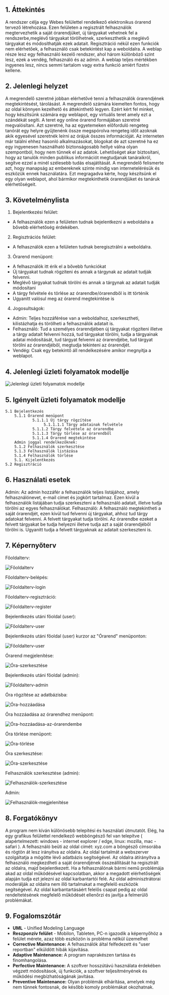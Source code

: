 ## 1. Áttekintés
A rendszer célja egy Webes felülettel rendelkező elektronikus órarend tervező létrehozása. Ezen felületen a regisztrált felhasználók megtervezhetik a saját órarendjüket, új tárgyakat vehetnek fel a rendszerbe,meglévő tárgyakat törölhetnek, szerkeszthetik a meglévő tárgyakat és módosíthatják ezek adatait. Regisztráció nékül ezen funkciók nem elérhetőek, a felhasználó csak betekintést kap a weboldalra. A weblap része lesz egy felhasználó kezelő rendszer, ahol három különböző szint lesz, ezek a vendég, felhasználó és az admin. A weblap teljes mértékben ingyenes lesz, nincs semmi tartalom vagy extra funkció amiért fizetni kellene. 

## 2. Jelenlegi helyzet

A megrendelő szeretné jobban elérhetővé tenni a felhasználók órarendjének megtekintésést, tárolásást.
A megrendelő számára kiemelten fontos, hogy az oldal könnyen kezelhető és áttekinthető legyen. Ezért kért fel minket, hogy készítsünk számára egy weblapot, egy virtuális teret amely ezt a szándékát segíti.
A teret egy online órarend formájában szeretné megvalósítani.
Azt szeretné, ha az egyetemeken előforduló rengeteg tanórát egy helyre gyűjtenénk össze megspórolva rengeteg időt azoknak akik egyesével szeretnék leírni az órájuk összes információját.
Az interneten már találni ehhez hasonló alkalmazásokat, blogokat de azt szeretné ha ez egy ingyenesen használható biztonságosabb hellyé válna olyan szempontból, hogy nem tűnnek el az adatok.
Lehetőséget akar biztosítani, hogy az tanulók minden publikus információt megtudjanak tanáraikról, segítve ezzel a minél szélesebb tudás elsajátítását. A megrendelő felismerte azt, hogy manapság az embereknek szinte mindig van internetelérésük és eszközük ennek használatára.
Ezt megragadva kérte, hogy készítsünk el egy olyan weblapot, ahol bármikor megtekinthetik órarendjüket és tanáruk elérhetőségeit.

## 3. Követelménylista

1. Bejelentkezési felület:
 * A felhasználók ezen a felületen tudnak bejelentkezni a weboldalra a bővebb elérhetőség érdekében.
2. Regisztrációs felület:
 * A felhasználók ezen a felületen tudnak beregisztrálni a weboldalra.
3. Órarend menüpont:
 * A felhasználók itt érik el a bővebb funkciókat
 * Új tárgyakat tudnak rögzíteni és annak a tárgynak az adatait tudják felvenni.
 * Meglévő tárgyakat tudnak törölni és annak a tárgynak az adatait tudják módosítani
 * A tárgy felvétele és törlése az órarendbe/órarendből is itt történik
 * Ugyanitt valósul meg az órarend megtekintése is
4. Jogosultságok:
 * Admin: Teljes hozzáférése van a weboldalhoz, szerkesztheti, kilistázhatja és törölheti a felhasználók adatait is.
 * Felhasználó: Tud a személyes órarendjében új tárgyakat rögzíteni illetve a tárgy adatait felvenni hozzá, tud tárgyakat törölni, tudja a tárgyainak adatai módosítását, tud tárgyat felvenni az órarendjébe, tud tárgyat törölni az órarendjéből, megtudja tekinteni az órarendjét.
 * Vendég: Csak egy betekintő áll rendelkezésére amikor megnyitja a weblapot.

## 4. Jelenlegi üzleti folyamatok modellje

![Jelenlegi üzleti folyamatok modellje](../Doc/Pictures/functional_specifications_4.png)

## 5. Igényelt üzleti folyamatok modellje
    5.1 Bejelentkezés
        5.1.1 Órarend menüpont 
                5.1.1.1 Új tárgy rögzítése
                     5.1.1.1.1 Tárgy adatainak felvétele
                5.1.1.2 Tárgy felvétele az órarendbe
                5.1.1.3 Tárgy törlése az órarendből
                5.1.1.4 Órarend megtekintése
        Admin joggal rendelkezőknek:
        5.1.2 Felhasználók szerkesztése
        5.1.3 Felhasználók listázása
        5.1.4 Felhasználók törlése
        5.1. Kijelentkezés
    5.2 Regisztráció

## 6. Használati esetek

Admin: 
Az admin hozzáfér a felhasználók teljes listájához, amely felhasználónevet, e-mail címet és jogkört tartalmaz. Ezen kívül a felhasználók listájában tudja szerkeszteni a felhasználó adatait, illetve tudja törölni az egyes felhasználókat.
Felhasználó: 
A felhasználó megtekintheti a saját órarendjét, ezen kívül tud felvenni új tárgyakat, ahhoz tud tárgy adatokat felvenni. A felvett tárgyakat tudja törölni. Az órarendbe ezeket a felvett tárgyakat be tudja helyezni illetve tudja azt a saját órarendjéből törölni is. Ugyanitt tudja a felvett tárgyaknak az adatait szerkeszteni is. 

## 7. Képernyőterv
 
 Főoldalterv:
 
 ![Főoldalterv](../Doc/Pictures/home_page.png)

  Főoldalterv-belépés:
 
 ![Főoldalterv-login](../Doc/Pictures/login.png)

  Főoldalterv-regisztráció:
 
 ![Főoldalterv-register](../Doc/Pictures/register.png)
 
 Bejelentkezés utáni főoldal (user):
 
 ![Főoldalterv-user](../Doc/Pictures/home_page_logged.png)

  Bejelentkezés utáni főoldal (user) kurzor az "Órarend" menüponton:
 
 ![Főoldalterv-user](../Doc/Pictures/home_page_logged_cursor.png)
 
   Órarend megjelenítése:
 
 ![Óra-szerkesztése](../Doc/Pictures/timetable.png)

 Bejelentkezés utáni főoldal (admin):
 
 ![Főoldalterv-admin](../Doc/Pictures/home_page_logged_admin.png)
 
 Óra rögzítése az adatbázisba:
 
 ![Óra-hozzáadása](../Doc/Pictures/add_class_page.png)

 Óra hozzáadása az órarendhez menüpont:
 
 ![Óra-hozzáadása-az-órarendembe](../Doc/Pictures/add_class_timetable.png)

 Óra törlése menüpont:
 
 ![Óra-törlése](../Doc/Pictures/delete_class_timetable.png)

   Óra szerkesztése:
 
 ![Óra-szerkesztése](../Doc/Pictures/edit_class.png)
 
 Felhasználók szerkesztése (admin):
 
 ![Felhasználók-szerkesztése](../Doc/Pictures/edit_user.png)
 
 Admin:
 
 ![Felhasználók-megjelenítése](../Doc/Pictures/admin.png)

## 8. Forgatókönyv

 A program nem kíván különösebb telepítési és használati útmutatót. Elég, ha egy grafikus felülettel rendelkező webböngésző fel van telepítve ( alapértelmezett: windows - internet explorer / edge, linux: mozilla, mac - safari ). A felhasználó beüti az oldal címét: xyz.com a böngésző címsorába és rögtön át lesz irányítva az oldalra. Az oldal tartalmát a webszerver szolgáltatja a mögötte lévő adatbázis segítségével. Az oldalra átírányítva a felhasználó megkezdheti a saját órarendjének összeállítását ha regisztrált az oldalra, majd bejelentkezett. Ha a felhasználónak bármi nemű problémája akad az oldal működésével kapcsolatban, akkor a megadott elérhetőségek alapján tudja ezt jelezni az oldal karbantartói felé.
 Az oldal adminisztrátorai moderálják az oldalra nem illő tartalmakat a megfelelő eszközök segítségével.
 Az oldal karbantartásáért felelős csapat pedig az oldal rendeltetésének megfelelő működését ellenőrzi és javítja a felmerülő problémákat.

## 9. Fogalomszótár
- **UML** - Unified Modeling Language
- **Reszponzív felület** - Mobilon, Tableten, PC-n igazodik a
képernyőhöz a felület mérete, azaz több eszközön is probléma nélkül
üzemelhet
- **Corrective Maintenance:** A felhasználók által felfedezett és "user reportban"
elküldött hibák kijavítása.
- **Adaptive Maintenance:** A program naprakészen tartása és finomhangolása.
- **Perfective Maintenance:** A szoftver hosszútávú használata érdekében végzett
módosítások, új funkciók, a szoftver teljesítményének és működési
megbízhatóságának javítása.
- **Preventive Maintenance:** Olyan problémák elhárítása, amelyek még nem
tűnnek fontosnak, de később komoly problémákat okozhatnak.